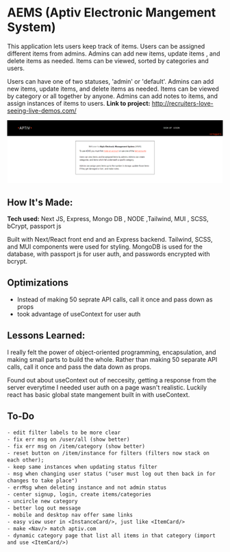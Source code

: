 # AEMS (Aptiv Electronic Mangement System)

This application lets users keep track of items. Users can be assigned different items from admins. Admins can add new items, update items , and delete items as needed. Items can be viewed, sorted by categories and users.

Users can have one of two statuses, 'admin' or 'default'. Admins can add new items, update items, and delete items as needed. Items can be viewed by category or all together by anyone. Admins can add notes to items, and assign instances of items to users.
**Link to project:** http://recruiters-love-seeing-live-demos.com/

![alt tag](/aptiv.png)

## How It's Made:

**Tech used:** Next JS, Express, Mongo DB , NODE ,Tailwind, MUI , SCSS, bCrypt, passport js

Built with Next/React front end and an Express backend. Tailwind, SCSS, and MUI components were used for styling. MongoDB is used for the database, with passport js for user auth, and passwords encrypted with bcrypt.

## Optimizations

- Instead of making 50 seprate API calls, call it once and pass down as props
- took advantage of useContext for user auth

## Lessons Learned:

I really felt the power of object-oriented programming, encapsulation, and making small parts to build the whole. Rather than making 50 separate API calls, call it once and pass the data down as props.

Found out about useContext out of neccesity, getting a response from the server everytime I needed user auth on a page wasn't realistic. Luckily react has basic global state mangement built in with useContext.

## To-Do

    - edit filter labels to be more clear
    - fix err msg on /user/all (show better)
    - fix err msg on /item/category (show better)
    - reset button on /item/instance for filters (filters now stack on each other);
    - keep same instances when updating status filter
    - msg when changing user status ("user must log out then back in for changes to take place")
    - errMsg when deleting instance and not admin status
    - center signup, login, create items/categories
    - uncircle new category
    - better log out message
    - mobile and desktop nav offer same links
    - easy view user in <InstanceCard/>, just like <ItemCard/>
    - make <Nav/> match aptiv.com
    - dynamic category page that list all items in that category (import and use <ItemCard/>)
